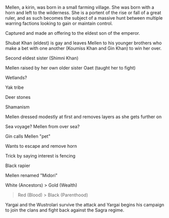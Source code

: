 Mellen, a kirin, was born in a small farming village. She was born with a horn and left to the wilderness. She is a portent of the rise or fall of a great ruler, and as such becomes the subject of a massive hunt between multiple warring factions looking to gain or maintain control.

Captured and made an offering to the eldest son of the emperor.

Shubat Khan (eldest) is gay and leaves Mellen to his younger brothers who make a bet with one another (Koumiss Khan and Gin Khan) to win her over.

Second eldest sister (Shimni Khan)

Mellen raised by her own older sister Oaet (taught her to fight)

Wetlands?

Yak tribe

Deer stones

Shamanism 

Mellen dressed modestly at first and removes layers as she gets further on

Sea voyage? Mellen from over sea?

Gin calls Mellen "pet"

Wants to escape and remove horn

Trick by saying interest is fencing

Black rapier

Mellen renamed "Midori"

White (Ancestors) > Gold (Wealth) 
> Red (Blood) > Black (Parenthood)

Yargai and the Wustrolari survive the attack and Yargai begins his campaign to join the clans and fight back against the Sagra regime.